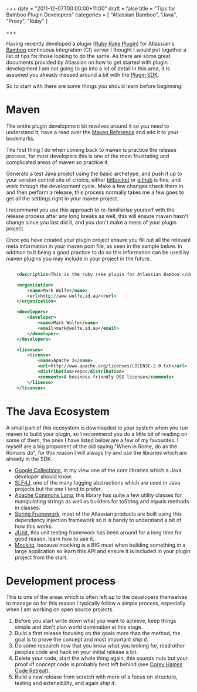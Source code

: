 +++
date = "2011-12-07T00:00:00+11:00"
draft = false
title = "Tips for Bamboo Plugin Developers"
categories = [ "Atlassian Bamboo", "Java", "Proxy", "Ruby" ]

+++

Having recently developed a plugin ([Ruby Rake Plugin](https://plugins.atlassian.com/plugin/details/770964)) for Atlassian's [Bamboo](http://www.atlassian.com/software/bamboo/overview) continuous integration (CI) server I thought I would put together a list of tips for those looking to do the same. As there are some great documents provided by Atlassian on how to get started with plugin development I am not going to go into a lot of detail in this area, it is assumed you already messed around a bit with the [Plugin SDK](https://developer.atlassian.com/display/DOCS/Developer+Quick+Start).


So to start with there are some things you should learn before beginning:

# Maven

The entire plugin development kit revolves around it so you need to understand it, have a read over the [Maven Reference](http://www.sonatype.com/books/mvnref-book/reference/) and add it to your bookmarks.

The first thing I do when coming back to maven is practice the release process, for most developers this is one of the most frustrating and complicated areas of maven so practice it.

Generate a test Java project using the basic archetype, and push it up to your version control site of choice, either [bitbucket](http://bitbucket.org/) or [github](http://github.com) is fine, and work through the development cycle. Make a few changes check them in and then perform a release, this process normally takes me a few goes to get all the settings right in your maven project.

I recommend you use this approach to re-familiarise yourself with the release process after any long breaks as well, this will ensure maven hasn't change since you last did it, and you don't make a mess of your plugin project.

Once you have created your plugin project ensure you fill out all the relevant meta information in your maven pom file, as seen in the sample below. In addition to it being a good practice to do so this information can be used by maven plugins you may include in your project in the future.

```xml

    <description>This is the ruby rake plugin for Atlassian Bamboo.</description>

    <organization>
        <name>Mark Wolfe</name>
        <url>http://www.wolfe.id.au/</url>
    </organization>

    <developers>
        <developer>
            <name>Mark Wolfe</name>
            <email>mark@wolfe.id.au</email>
        </developer>
    </developers>

    <licenses>
        <license>
            <name>Apache 2</name>
            <url>http://www.apache.org/licenses/LICENSE-2.0.txt</url>
            <distribution>repo</distribution>
            <comments>A business-friendly OSS license</comments>
        </license>
    </licenses>

```

# The Java Ecosystem

A small part of this ecosystem is downloaded to your system when you run maven to build your plugin, so I recommend you do a little bit of reading on some of them, the ones I have listed below are a few of my favourites. I myself are a big proponent of the old saying "When in Rome, do as the Romans do", for this reason I will always try and use the libraries which are already in the SDK.

* [Google Collections](http://code.google.com/p/guava-libraries/), in my view one of the core libraries which a Java developer should know.
* [SLF4J](http://www.slf4j.org/), one of the many logging abstractions which are used in Java projects but the one I tend to prefer.
* [Apache Commons Lang](http://commons.apache.org/lang/), this library has quite a few utility classes for manipulating strings as well as builders for toString and equals methods in classes.
* [Spring Framework](http://www.springframework.org), most of the Atlassian products are built using this dependency injection framework so it is handy to understand a bit of how this works.
* [JUnit](http://junit.org), this unit testing framework has been around for a long time for good reason, learn how to use it.
* [Mockito](http://code.google.com/p/mockito/), because mocking is a BIG must when building something in a large application so learn this API and ensure it is included in your plugin project from the start.

# Development process

This is one of the areas which is often left up to the developers themselves to manage so for this reason I typically follow a simple process, especially when I am working on open source projects.

1. Before you start write down what you want to achieve, keep things simple and don't plan world domination at this stage.
2. Build a first release focusing on the goals more than the method, the goal is to prove the concept and most important *ship it*.
3. Do some research now that you know what you looking for, read other peoples code and hack on your initial release a bit.
4. Delete your code, start the whole thing again, this sounds nuts but your proof of concept code is probably best left behind (see [Corey Haines Code Retreat](http://coderetreat.com/)).
5. Build a new release from scratch with more of a focus on structure, testing and extensibility, and again *ship it*.


